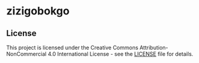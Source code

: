 # zizigobokgo




## License

This project is licensed under the Creative Commons Attribution-NonCommercial 4.0 International License - see the [LICENSE](./LICENSE) file for details.